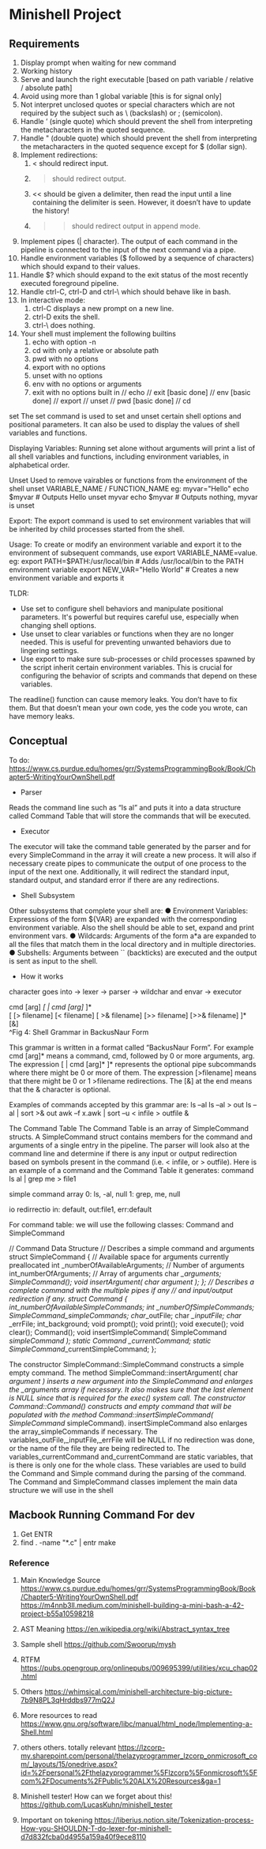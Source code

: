# Minishell Project

## Requirements

1. Display prompt when waiting for new command
2. Working history
3. Serve and launch the right executable [based on path variable / relative / absolute path]
4. Avoid using more than 1 global variable [this is for signal only]
5. Not interpret unclosed quotes or special characters which are not required by the subject such as \ (backslash) or ; (semicolon).
6. Handle ’ (single quote) which should prevent the shell from interpreting the metacharacters in the quoted sequence.
7. Handle " (double quote) which should prevent the shell from interpreting the metacharacters in the quoted sequence except for $ (dollar sign).
8. Implement redirections:
    1. < should redirect input.
    2. > should redirect output.
    3. << should be given a delimiter, then read the input until a line containing the delimiter is seen. However, it doesn’t have to update the history!
    4. >> should redirect output in append mode.
9. Implement pipes (| character). The output of each command in the pipeline is connected to the input of the next command via a pipe.
10. Handle environment variables ($ followed by a sequence of characters) which should expand to their values.
11. Handle $? which should expand to the exit status of the most recently executed foreground pipeline.
12. Handle ctrl-C, ctrl-D and ctrl-\ which should behave like in bash.
13. In interactive mode:
    1. ctrl-C displays a new prompt on a new line.
    2. ctrl-D exits the shell.
    3. ctrl-\ does nothing.
14. Your shell must implement the following builtins
    1. echo with option -n
    2. cd with only a relative or absolute path
    3. pwd with no options
    4. export with no options
    5. unset with no options
    6. env with no options or arguments
    7. exit with no options
built in
// echo
// exit [basic done]
// env  [basic done]
// export
// unset
// pwd [basic done]
// cd

set
The set command is used to set and unset certain shell options and positional parameters. It can also be used to display the values of shell variables and functions.

Displaying Variables: Running set alone without arguments will print a list of all shell variables and functions, including environment variables, in alphabetical order.

Unset
Used to remove vairables or functions from the environment of the shell
unset VARIABLE_NAME / FUNCTION_NAME
eg:
myvar="Hello"
echo $myvar  # Outputs Hello
unset myvar
echo $myvar  # Outputs nothing, myvar is unset

Export:
The export command is used to set environment variables that will be inherited by child processes started from the shell.

Usage: To create or modify an environment variable and export it to the environment of subsequent commands, use export VARIABLE_NAME=value.
eg:
export PATH=$PATH:/usr/local/bin  # Adds /usr/local/bin to the PATH environment variable
export NEW_VAR="Hello World"      # Creates a new environment variable and exports it

TLDR:

* Use set to configure shell behaviors and manipulate positional parameters. It's powerful but requires careful use, especially when changing shell options.
* Use unset to clear variables or functions when they are no longer needed. This is useful for preventing unwanted behaviors due to lingering settings.
* Use export to make sure sub-processes or child processes spawned by the script inherit certain environment variables. This is crucial for configuring the behavior of scripts and commands that depend on these variables.

The readline() function can cause memory leaks. You don’t have to fix them. But
that doesn’t mean your own code, yes the code you wrote, can have memory
leaks.

## Conceptual

To do:
<https://www.cs.purdue.edu/homes/grr/SystemsProgrammingBook/Book/Chapter5-WritingYourOwnShell.pdf>

* Parser

Reads the command line such as “ls ­al” and puts it into a data structure called Command Table that will store the commands that will be executed.

* Executor

The executor will take the command table generated by the parser and for every SimpleCommand in the array it will create a new process. It will also if necessary create pipes to communicate the output of one process to the input of the next one. Additionally, it will redirect the standard input, standard output, and standard error if there are any redirections.

* Shell Subsystem

Other subsystems that complete your shell are:
● Environment Variables: Expressions of the form ${VAR} are expanded with the corresponding environment variable. Also the shell should be able to set, expand and print environment vars.
● Wildcards: Arguments of the form a*a are expanded to all the files that match them in the local directory and in multiple directories.
● Subshells: Arguments between `` (backticks) are executed and the output is sent as input to the shell.

* How it works

character goes into -> lexer -> parser -> wildchar and envar -> executor

cmd [arg] *[ | cmd [arg]* ]*  
          [ [> filename] [< filename] [ >& filename] [>> filename] [>>& filename] ]* [&]  
^Fig 4: Shell Grammar in Backus­Naur Form

This grammar is written in a format called “Backus­Naur Form”. For example cmd  [arg]*
means a command, cmd, followed by 0 or more arguments, arg. The expression [ | cmd
[arg]* ]* represents the optional pipe subcommands where there might be 0 or more of them.
The expression [>filename] means that there might be 0 or 1  >filename redirections. The
[&] at the end means that the & character is optional.  

Examples of commands accepted by this grammar are:
ls –al
ls –al > out
ls –al | sort >& out
awk –f x.awk | sort –u < infile > outfile &

The Command Table
The Command Table is an array of  SimpleCommand structs. A SimpleCommand struct contains members for the command and arguments of a single entry in the pipeline. The parser will look also at the command line and determine if there is any input or output redirection based on symbols present in the command (i.e. < infile, or > outfile).
Here is an example of a command and the Command Table it generates:
command
ls ­al | grep me > file1

simple command array
0: ls, -al, null
1: grep, me, null

io redirrectio
in: default, out:file1, err:default

For command table:
we will use the following classes: Command and SimpleCommand

// Command Data Structure
// Describes a simple command and arguments
struct SimpleCommand {
        // Available space for arguments currently preallocated
        int _numberOfAvailableArguments;
        // Number of arguments
        int_numberOfArguments;
        // Array of arguments
        char **_arguments;
        SimpleCommand();
        void insertArgument( char *argument );
};
// Describes a complete command with the multiple pipes if any
// and input/output redirection if any.
struct Command {
        int_numberOfAvailableSimpleCommands;
        int _numberOfSimpleCommands;
        SimpleCommand**_simpleCommands;
        char*_outFile;
        char *_inputFile;
        char* _errFile;
        int_background;
        void prompt();
        void print();
        void execute();
        void clear();
        Command();
        void insertSimpleCommand( SimpleCommand *simpleCommand );
        static Command _currentCommand;
        static SimpleCommand*_currentSimpleCommand;
};

The constructor SimpleCommand::SimpleCommand constructs a simple empty command.
The method SimpleCommand::insertArgument( char *argument ) inserts a new argument
into the SimpleCommand and enlarges the _arguments array if necessary. It also makes sure
that the last element is NULL since that is required for the exec() system call.
The constructor Command::Command() constructs and empty command that will be populated with the method Command::insertSimpleCommand( SimpleCommand* simpleCommand). insertSimpleCommand also enlarges the array_simpleCommands if necessary. The variables_outFile,_inputFile,_errFile will be NULL if no redirection was done, or the name of the file they are being redirected to.
The variables_currentCommand and_currentCommand are static variables, that is
there is only one for the whole class. These variables are used to build the Command and Simple command during the parsing of the command.
The Command and SimpleCommand classes implement the main data structure we will use in the shell

## Macbook Running Command For dev

1. Get ENTR
2. find . -name "*.c" | entr make

### Reference

1. Main Knowledge Source
<https://www.cs.purdue.edu/homes/grr/SystemsProgrammingBook/Book/Chapter5-WritingYourOwnShell.pdf>
<https://m4nnb3ll.medium.com/minishell-building-a-mini-bash-a-42-project-b55a10598218>

2. AST Meaning
<https://en.wikipedia.org/wiki/Abstract_syntax_tree>

3. Sample shell
<https://github.com/Swoorup/mysh>

4. RTFM
<https://pubs.opengroup.org/onlinepubs/009695399/utilities/xcu_chap02.html>

5. Others
<https://whimsical.com/minishell-architecture-big-picture-7b9N8PL3qHrddbs977mQ2J>

6. More resources to read
<https://www.gnu.org/software/libc/manual/html_node/Implementing-a-Shell.html>

7. others others. totally relevant
<https://lzcorp-my.sharepoint.com/personal/thelazyprogrammer_lzcorp_onmicrosoft_com/_layouts/15/onedrive.aspx?id=%2Fpersonal%2Fthelazyprogrammer%5Flzcorp%5Fonmicrosoft%5Fcom%2FDocuments%2FPublic%20ALX%20Resources&ga=1>

8. Minishell tester! How can we forget about this!
<https://github.com/LucasKuhn/minishell_tester>

9. Important on tokening
<https://liberius.notion.site/Tokenization-process-How-you-SHOULDN-T-do-lexer-for-minishell-d7d832fcba0d4955a159a40f9ece8110>
